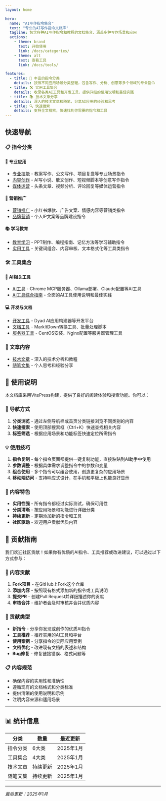 ```yaml
---
layout: home

hero:
  name: "AI写作指令集合"
  text: "专业的AI写作指令文档库"
  tagline: 包含各种AI写作指令和教程的文档集合，涵盖多种写作场景和应用
  actions:
    - theme: brand
      text: 开始使用
      link: /docs/categories/
    - theme: alt
      text: 查看工具
      link: /docs/tools/

features:
  - title: 📝 丰富的指令分类
    details: 按照不同应用场景分类整理，包含写作、分析、创意等多个领域的专业指令
  - title: 🛠️ 实用工具集合
    details: 收录各类AI工具和开发工具，提供详细的使用说明和最佳实践
  - title: 📚 技术文章分享
    details: 深入的技术文章和随笔，分享AI应用的经验和思考
  - title: 🔍 快速搜索
    details: 支持全文搜索，快速找到你需要的指令和工具
---
```


## 快速导航

### 📋 指令分类

#### 🎯 专业应用
- [专业技能](/docs/categories/专业技能/) - 教案写作、公文写作、项目复盘等专业场景指令
- [内容创作](/docs/categories/内容创作/) - AI写小说、散文创作、短视频脚本等创意写作指令
- [媒体运营](/docs/categories/媒体运营/) - 头条文章、视频分析、评论回复等媒体运营指令

#### 🚀 营销推广
- [营销推广](/docs/categories/营销推广/) - 小红书爆款、广告文案、情感内容等营销类指令
- [品牌营销](./categories/品牌营销) - 个人IP文案等品牌建设指令

#### 📚 学习教育
- [教育学习](/docs/categories/教育学习/) - PPT制作、编程指南、记忆方法等学习辅助指令
- [实用工具](/docs/categories/tools/) - 关键词组合、内容审核、文本格式化等工具类指令

### 🛠️ 工具集合

#### 🤖 AI相关工具
- [AI工具](/docs/tools/AI工具/) - Chrome MCP服务器、Ollama部署、Claude配置等AI工具
- [AI工具综合指南](/docs/tools/AI工具/ai-tools-guide/) - 全面的AI工具使用说明和最佳实践

#### 💻 开发与文档
- [开发工具](/docs/tools/开发工具/) - Dyad AI应用构建器等开发平台
- [文档工具](/docs/tools/文档工具/) - MarkItDown转换工具、批量处理脚本
- [服务器工具](/docs/tools/服务器工具/) - CentOS安装、Nginx配置等服务器管理工具

### 📖 文章内容
- [技术文章](/docs/articles/) - 深入的技术分析和教程
- [随笔文集](/docs/essays/) - 个人思考和经验分享

## 📖 使用说明

本文档库采用VitePress构建，提供了良好的阅读体验和搜索功能。你可以：

### 🧭 导航方式
1. **分类浏览** - 通过左侧导航栏或首页分类链接浏览不同类别的内容
2. **快速搜索** - 使用顶部搜索框（Ctrl+K）快速查找相关内容
3. **标签筛选** - 根据应用场景和功能标签快速定位所需指令

### 💡 使用技巧
1. **指令复制** - 每个指令页面都提供一键复制功能，直接粘贴到AI助手中使用
2. **参数调整** - 根据具体需求调整指令中的参数和变量
3. **组合使用** - 多个指令可以组合使用，创造更复杂的应用场景
4. **移动端访问** - 支持响应式设计，在手机和平板上也能良好显示

### 🎯 内容特色
- **实用性强** - 所有指令都经过实际测试，确保可用性
- **分类清晰** - 按应用场景和功能进行详细分类
- **持续更新** - 定期添加新的指令和工具
- **社区驱动** - 欢迎用户贡献优质内容

## 🤝 贡献指南

我们欢迎社区贡献！如果你有优质的AI指令、工具推荐或改进建议，可以通过以下方式参与：

### 📝 内容贡献
1. **Fork项目** - 在GitHub上Fork这个仓库
2. **添加内容** - 按照现有格式添加新的指令或工具说明
3. **提交PR** - 创建Pull Request并详细描述你的贡献
4. **审核合并** - 维护者会及时审核并合并优质内容

### 🎯 贡献类型
- **新指令** - 分享你发现或创作的优质AI指令
- **工具推荐** - 推荐实用的AI工具和平台
- **使用案例** - 分享指令的实际应用案例
- **文档优化** - 改进现有文档的表述和结构
- **Bug修复** - 修复链接错误、格式问题等

### 📋 内容规范
- 确保内容的实用性和准确性
- 遵循现有的文档格式和分类标准
- 提供清晰的使用说明和示例
- 注明内容来源和适用场景

---

## 📊 统计信息

| 分类 | 数量 | 最近更新 |
|------|------|----------|
| 指令分类 | 6大类 | 2025年1月 |
| 工具集合 | 4大类 | 2025年1月 |
| 技术文章 | 持续更新 | 2025年1月 |
| 随笔文集 | 持续更新 | 2025年1月 |

---

*最后更新：2025年1月*
